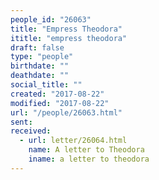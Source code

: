 ```yaml
---
people_id: "26063"
title: "Empress Theodora"
ititle: "empress theodora"
draft: false
type: "people"
birthdate: ""
deathdate: ""
social_title: ""
created: "2017-08-22"
modified: "2017-08-22"
url: "/people/26063.html"
sent:
received:
  - url: letter/26064.html
    name: A letter to Theodora
    iname: a letter to theodora
---
```

